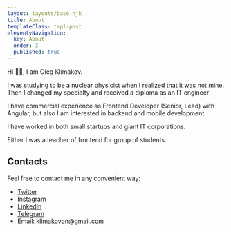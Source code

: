 ```yaml
---
layout: layouts/base.njk
title: About
templateClass: tmpl-post
eleventyNavigation:
  key: About
  order: 3
  published: true
---
```


Hi 👋🏼, I am Oleg Klimakov.

I was studying to be a nuclear physicist when I realized that it was not mine. Then I changed my specialty and received a diploma as an IT engineer

I have commercial experience as Frontend Developer (Senior, Lead) with Angular, but also I am interested in backend and mobile development.

I have worked in both small startups and giant IT corporations.

Either I was a teacher of frontend for group of students.

## Contacts

Feel free to contact me in any convenient way:

- [Twitter](https://www.facebook.com/klimakovoleg)
- [Instagram](http://instagram.com/klimakov.me/)
- [LinkedIn](https://www.linkedin.com/in/klimakovoleg)
- [Telegram](https://www.t.me/klimakov)
- Email: klimakovon@gmail.com
